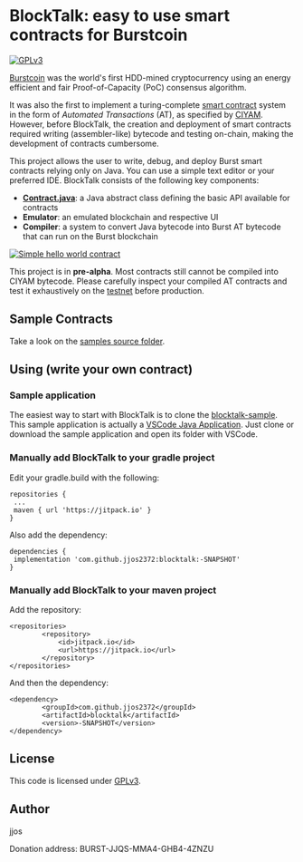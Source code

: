 # BlockTalk: easy to use smart contracts for Burstcoin
[![GPLv3](https://img.shields.io/badge/license-GPLv3-blue.svg)](LICENSE)

[Burstcoin](https://www.burst-coin.org/) was the world's first HDD-mined
cryptocurrency using an energy efficient
and fair Proof-of-Capacity (PoC) consensus algorithm.

It was also the first to implement a turing-complete [smart contract](https://www.burst-coin.org/smart-contracts)
system in the form of *Automated Transactions* (AT), as specified by [CIYAM](http://ciyam.org/at/).
However, before BlockTalk, the creation and deployment of smart contracts required writing
(assembler-like) bytecode and testing on-chain, making the development of contracts cumbersome.

This project allows the user to write, debug, and deploy Burst smart contracts relying only on Java.
You can use a simple text editor or your preferred IDE.
BlockTalk consists of the following key components:
 - **[Contract.java](src/main/java/bt/Contract.java)**: a Java abstract class defining the basic API available for contracts
 - **Emulator**: an emulated blockchain and respective UI
 - **Compiler**: a system to convert Java bytecode into Burst AT bytecode that can run on the Burst blockchain 

[![Simple hello world contract](http://img.youtube.com/vi/z06nThjLTQ0/0.jpg)](https://www.youtube.com/watch?v=z06nThjLTQ0 "BlockTalk hello world")

This project is in **pre-alpha**. Most contracts still cannot be compiled into CIYAM bytecode.
Please carefully inspect your compiled AT contracts and
test it exhaustively on the [testnet](https://burstwiki.org/wiki/Testnet) before production.


## Sample Contracts
Take a look on the [samples source folder](src/main/java/bt/sample/).

## Using (write your own contract)

### Sample application
The easiest way to start with BlockTalk is to clone the [blocktalk-sample](https://github.com/jjos2372/blocktalk-sample).
This sample application is actually a [VSCode Java Application](https://code.visualstudio.com/docs/languages/java).
Just clone or download the sample application and open its folder with VSCode.

### Manually add BlockTalk to your gradle project
Edit your gradle.build with the following:
```
repositories {
 ...
 maven { url 'https://jitpack.io' }
}
```
Also add the dependency:
```
dependencies {
 implementation 'com.github.jjos2372:blocktalk:-SNAPSHOT'
}
```

### Manually add BlockTalk to your maven project
Add the repository:
```
<repositories>
		<repository>
		    <id>jitpack.io</id>
		    <url>https://jitpack.io</url>
		</repository>
</repositories>
```
And then the dependency:
```
<dependency>
	    <groupId>com.github.jjos2372</groupId>
	    <artifactId>blocktalk</artifactId>
	    <version>-SNAPSHOT</version>
</dependency>
```

## License

This code is licensed under [GPLv3](LICENSE).

## Author

jjos

Donation address: BURST-JJQS-MMA4-GHB4-4ZNZU
